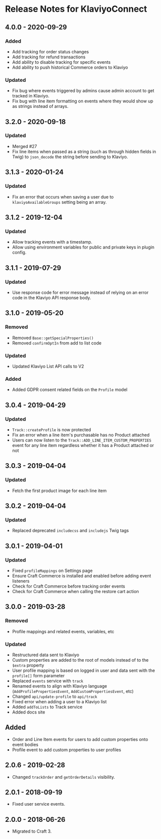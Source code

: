 # Release Notes for KlaviyoConnect

## 4.0.0 - 2020-09-29

### Added

- Add tracking for order status changes
- Add tracking for refund transactions
- Add ability to disable tracking for specific events
- Add ability to push historical Commerce orders to Klaviyo

### Updated
- Fix bug where events triggered by admins cause admin account to get tracked in Klaviyo.
- Fix bug with line item formatting on events where they would show up as strings instead of arrays.

## 3.2.0 - 2020-09-18

### Updated

- Merged #27
- Fix line items when passed as a string (such as through hidden fields in Twig) to `json_decode` the string before sending to Klaviyo.

## 3.1.3 - 2020-01-24

### Updated

- Fix an error that occurs when saving a user due to `klaviyoAvailableGroups` setting being an array.

## 3.1.2 - 2019-12-04

### Updated

- Allow tracking events with a timestamp.
- Allow using environment variables for public and private keys in plugin config.

## 3.1.1 - 2019-07-29

### Updated

- Use response code for error message instead of relying on an error code in the Klaviyo API response body.

## 3.1.0 - 2019-05-20

### Removed

- Removed `Base::getSpecialProperties()`
- Removed `confirmOptIn` from add to list code

### Updated

- Updated Klaviyo List API calls to V2

### Added
- Added GDPR consent related fields on the `Profile` model

## 3.0.4 - 2019-04-29

### Updated

- `Track::createProfile` is now protected
- Fix an error when a line item's purchasable has no Product attached
- Users can now listen to the `Track::ADD_LINE_ITEM_CUSTOM_PROPERTIES` event for any line item regardless whether it has a Product attached or not

## 3.0.3 - 2019-04-04

### Updated

- Fetch the first product image for each line item

## 3.0.2 - 2019-04-04

### Updated

- Replaced deprecated `includecss` and `includejs` Twig tags

## 3.0.1 - 2019-04-01

### Updated

- Fixed `profileMappings` on Settings page
- Ensure Craft Commerce is installed and enabled before adding event listeners
- Check for Craft Commerce before tracking order events
- Check for Craft Commerce when calling the restore cart action

## 3.0.0 - 2019-03-28

### Removed

- Profile mappings and related events, variables, etc

### Updated

- Restructured data sent to Klaviyo
- Custom properties are added to the root of models instead of to the `$extra` property
- User profile mapping is based on logged in user and data sent with the `profile[]` form parameter
- Replaced `events` service with `track`
- Renamed events to align with Klaviyo language (`AddProfilePropertiesEvent`, `AddCustomPropertiesEvent`, etc)
- Changed `api/update-profile` to `api/track`
- Fixed error when adding a user to a Klaviyo list
- Added `addToLists` to Track service
- Added docs site

## Added

- Order and Line Item events for users to add custom properties onto event bodies
- Profile event to add custom properties to user profiles

## 2.0.6 - 2019-02-28

- Changed `trackOrder` and `getOrderDetails` visibility.

## 2.0.1 - 2018-09-19

- Fixed user service events.

## 2.0.0 - 2018-06-26

- Migrated to Craft 3.
